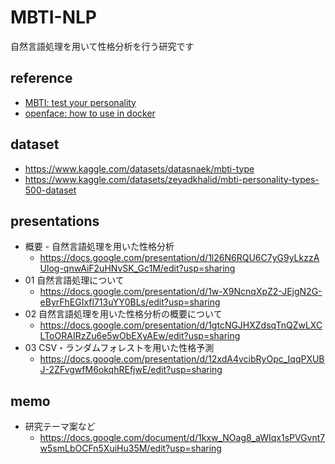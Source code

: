 # MBTI-NLP
自然言語処理を用いて性格分析を行う研究です

## reference  
- [MBTI: test your personality](https://www.kaggle.com/code/abhijitsingh001/mbti-test-your-personality)
- [openface: how to use in docker](https://github.com/TadasBaltrusaitis/OpenFace#readme)

## dataset
- https://www.kaggle.com/datasets/datasnaek/mbti-type  
- https://www.kaggle.com/datasets/zeyadkhalid/mbti-personality-types-500-dataset

## presentations

- 概要 - 自然言語処理を用いた性格分析
  - https://docs.google.com/presentation/d/1l26N6RQU6C7yG9yLkzzAUlog-qnwAiF2uHNvSK_Gc1M/edit?usp=sharing
- 01 自然言語処理について
  - https://docs.google.com/presentation/d/1w-X9NcnqXpZ2-JEjgN2G-eByrFhEGIxfl713uYY0BLs/edit?usp=sharing
- 02 自然言語処理を用いた性格分析の概要について
  - https://docs.google.com/presentation/d/1gtcNGJHXZdsqTnQZwLXCLToORAIRzZu6e5wObEXyAEw/edit?usp=sharing
- 03 CSV・ランダムフォレストを用いた性格予測
  - https://docs.google.com/presentation/d/12xdA4vcibRyOpc_IqqPXUBJ-2ZFvgwfM6okqhREfjwE/edit?usp=sharing

## memo
- 研究テーマ案など
  - https://docs.google.com/document/d/1kxw_NOag8_aWIqx1sPVGvnt7w5smLbOCFn5XuiHu35M/edit?usp=sharing
